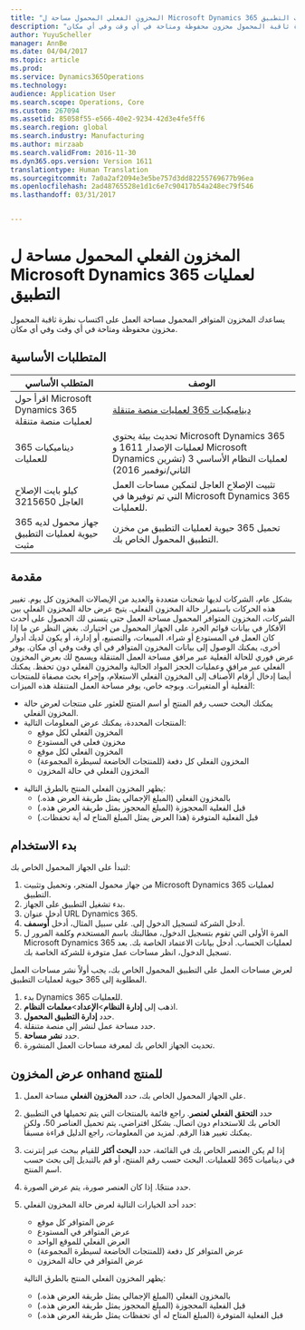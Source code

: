 ```yaml
---
title: "المخزون الفعلي المحمول مساحة ل Microsoft Dynamics 365 لعمليات التطبيق"
description: "يساعدك المخزون المتوافر المحمول مساحة العمل على اكتساب نظرة ثاقبة المحمول مخزون محفوظة ومتاحة في أي وقت وفي أي مكان."
author: YuyuScheller
manager: AnnBe
ms.date: 04/04/2017
ms.topic: article
ms.prod: 
ms.service: Dynamics365Operations
ms.technology: 
audience: Application User
ms.search.scope: Operations, Core
ms.custom: 267094
ms.assetid: 85058f55-e566-40e2-9234-42d3e4fe5ff6
ms.search.region: global
ms.search.industry: Manufacturing
ms.author: mirzaab
ms.search.validFrom: 2016-11-30
ms.dyn365.ops.version: Version 1611
translationtype: Human Translation
ms.sourcegitcommit: 7a0a2af2094e3e5be757d3dd82255769677b96ea
ms.openlocfilehash: 2ad48765528e1d1c6e7c90417b54a248ec79f546
ms.lasthandoff: 03/31/2017


---
```


# <a name="inventory-on-hand-mobile-workspace-for-microsoft-dynamics-365-for-operations-app"></a>المخزون الفعلي المحمول مساحة ل Microsoft Dynamics 365 لعمليات التطبيق

يساعدك المخزون المتوافر المحمول مساحة العمل على اكتساب نظرة ثاقبة المحمول مخزون محفوظة ومتاحة في أي وقت وفي أي مكان. 

<a name="prerequisites"></a>المتطلبات الأساسية
-------------

| المتطلب الأساسي                                                         | ‏‏الوصف                                                                                                                                        |
|----------------------------------------------------------------------|----------------------------------------------------------------------------------------------------------------------------------------------------|
| اقرأ حول Microsoft Dynamics 365 لعمليات منصة متنقلة | [ديناميكيات 365 لعمليات منصة متنقلة](/dynamics365/operations/dev-itpro/mobile-apps/mobile-platform)                                   |
| ديناميكيات 365 للعمليات                                          | تحديث بيئة يحتوي Microsoft Dynamics 365 لعمليات الإصدار 1611 و Microsoft Dynamics لعمليات النظام الأساسي 3 (تشرين الثاني/نوفمبر 2016) |
| كيلو بايت الإصلاح العاجل 3215650                                                    | تثبيت الإصلاح العاجل لتمكين مساحات العمل التي تم توفيرها في Microsoft Dynamics 365 للعمليات.                                       |
| جهاز محمول لديه 365 حيوية لعمليات التطبيق مثبت | تحميل 365 حيوية لعمليات التطبيق من مخزن التطبيق المحمول الخاص بك.                                                                           |

## <a name="introduction"></a>مقدمة
بشكل عام، الشركات لديها شحنات متعددة والعديد من الإيصالات المخزون كل يوم. تغيير هذه الحركات باستمرار حالة المخزون الفعلي. يتيح عرض حالة المخزون الفعلي بين الشركات، المخزون المتوافر المحمول مساحة العمل حتى يتسنى لك الحصول على أحدث الأفكار في بيانات قوائم الجرد على الجهاز المحمول من اختيارك. بغض النظر عن ما إذا كان العمل في المستودع أو شراء، المبيعات، والتصنيع، أو إدارة، أو يكون لديك أدوار أخرى، يمكنك الوصول إلى بيانات المخزون المتوافر في أي وقت وفي أي مكان. يوفر عرض فوري للحالة الفعلية عبر مرافق مساحة العمل المتنقلة ويسمح لك بعرض المخزون الفعلي عبر مرافق وعمليات الحجز المواد الحالية والمخزون الفعلي دون تحفظ. يمكنك أيضا إدخال أرقام الأصناف إلى المخزون الفعلي الاستعلام، وإجراء بحث مصفاة للمنتجات الفعلية أو المتغيرات. وبوجه خاص، يوفر مساحة العمل المتنقلة هذه الميزات:

-   يمكنك البحث حسب رقم المنتج أو اسم المنتج للعثور على منتجات لعرض حالة المخزون الفعلي.
-   المنتجات المحددة، يمكنك عرض المعلومات التالية:
    -   المخزون الفعلي لكل موقع
    -   مخزون فعلى في المستودع
    -   المخزون الفعلي لكل موقع
    -   المخزون الفعلي كل دفعة (للمنتجات الخاضعة لسيطرة المجموعة)
    -   المخزون الفعلي في حالة المخزون

<!-- -->

-   يظهر المخزون الفعلي المنتج بالطرق التالية:
    -   بالمخزون الفعلي (المبلغ الإجمالي يمثل طريقة العرض هذه.)
    -   قبل الفعلية المحجوزة (المبلغ المحجوز يمثل طريقة العرض هذه.)
    -   قبل الفعلية المتوفرة (هذا العرض يمثل المبلغ المتاح له أية تحفظات.)

## <a name="get-started"></a>بدء الاستخدام
لتبدأ على الجهاز المحمول الخاص بك:

1.  من جهاز محمول المتجر، وتحميل وتثبيت Microsoft Dynamics 365 لعمليات التطبيق.
2.  بدء تشغيل التطبيق على الجهاز.
3.  أدخل عنوان URL Dynamics 365.
4.  أدخل الشركة لتسجيل الدخول إلى. على سبيل المثال، أدخل **أوسمف**.
5.  المرة الأولى التي تقوم بتسجيل الدخول، مطالبتك باسم المستخدم وكلمة المرور ل Microsoft Dynamics 365 لعمليات الحساب. أدخل بيانات الاعتماد الخاصة بك. بعد تسجيل الدخول، انظر مساحات عمل متوفرة للشركة الخاصة بك.

لعرض مساحات العمل على التطبيق المحمول الخاص بك، يجب أولاً نشر مساحات العمل المطلوبة إلى 365 حيوية لعمليات التطبيق.

1.  بدء Dynamics 365 للعمليات.
2.  اذهب إلى **إدارة النظام**&gt;**الإعداد**&gt;**معلمات النظام**.
3.  حدد **إدارة التطبيق المحمول**.
4.  حدد مساحة عمل لنشر إلى منصة متنقلة.
5.  حدد **نشر مساحة**.
6.  تحديث الجهاز الخاص بك لمعرفة مساحات العمل المنشورة.

## <a name="view-the-onhand-inventory-for-a-product"></a>عرض المخزون onhand للمنتج
1.  على الجهاز المحمول الخاص بك، حدد **المخزون الفعلي** مساحة العمل.
2.  حدد **التحقق الفعلي لعنصر**. راجع قائمة بالمنتجات التي يتم تحميلها في التطبيق الخاص بك للاستخدام دون اتصال. بشكل افتراضي، يتم تحميل العناصر 50، ولكن يمكنك تغيير هذا الرقم. لمزيد من المعلومات، راجع الدليل قراءة مسبقاً.
3.  إذا لم يكن العنصر الخاص بك في القائمة، حدد **البحث أكثر** للقيام ببحث عبر إنترنت في ديناميات 365 للعمليات. البحث حسب رقم المنتج، أو قم بالتبديل إلى بحث حسب اسم المنتج.
4.  حدد منتجًا. إذا كان العنصر صورة، يتم عرض الصورة.
5.  حدد أحد الخيارات التالية لعرض حالة المخزون الفعلي:
    -   عرض المتوافر كل موقع
    -   عرض المتوافر في المستودع
    -   العرض الفعلي للموقع الواحد
    -   عرض المتوافر كل دفعة (للمنتجات الخاضعة لسيطرة المجموعة)
    -   عرض المتوافر في حالة المخزون

    يظهر المخزون الفعلي المنتج بالطرق التالية:
    -   بالمخزون الفعلي (المبلغ الإجمالي يمثل طريقة العرض هذه.)
    -   قبل الفعلية المحجوزة (المبلغ المحجوز يمثل طريقة العرض هذه.)
    -   قبل الفعلية المتوفرة (المبلغ المتاح له أي تحفظات يمثل طريقة العرض هذه.)




